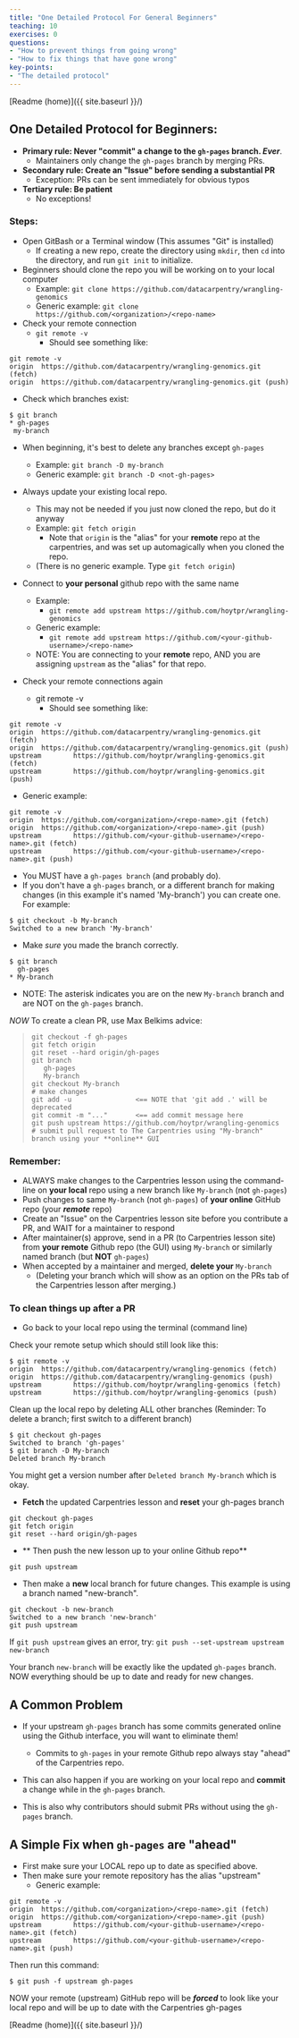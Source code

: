 ```yaml
---
title: "One Detailed Protocol For General Beginners"
teaching: 10
exercises: 0
questions:
- "How to prevent things from going wrong"
- "How to fix things that have gone wrong"
key-points:
- "The detailed protocol"
---
```

[Readme (home)]({{ site.baseurl }}/)

## One Detailed Protocol for Beginners: 

- **Primary rule: Never "commit" a change to the `gh-pages` branch. *Ever***.
	- Maintainers only change the `gh-pages` branch by merging PRs.
- **Secondary rule: Create an "Issue" before sending a substantial PR**
	- Exception: PRs can be sent immediately for obvious typos
- **Tertiary rule: Be patient**
	- No exceptions!

### Steps:

- Open GitBash or a Terminal window (This assumes "Git" is installed)
	- If creating a new repo, create the directory using `mkdir`, then `cd` into the directory, and run `git init` to initialize.
- Beginners should clone the repo you will be working on to your local computer
	- Example: `git clone https://github.com/datacarpentry/wrangling-genomics`
	- Generic example: `git clone https://github.com/<organization>/<repo-name>`
- Check your remote connection
	- `git remote -v`
		- Should see something like:
```
git remote -v
origin  https://github.com/datacarpentry/wrangling-genomics.git (fetch)
origin  https://github.com/datacarpentry/wrangling-genomics.git (push)
```	
- Check which branches exist:

```
$ git branch
* gh-pages
 my-branch
```
- When beginning, it's best to delete any branches except `gh-pages`
	- Example: `git branch -D my-branch`
	- Generic example: `git branch -D <not-gh-pages>`
		
- Always update your existing local repo.
	- This may not be needed if you just now cloned the repo, but do it anyway
	- Example: `git fetch origin`
		- Note that `origin` is the "alias" for your **remote** repo at the carpentries, and was set up automagically when you cloned the repo.
	- (There is no generic example. Type `git fetch origin`)
- Connect to **your personal** github repo with the same name
	- Example:
		- `git remote add upstream https://github.com/hoytpr/wrangling-genomics`
	- Generic example:
		- `git remote add upstream https://github.com/<your-github-username>/<repo-name>`
	- NOTE: You are connecting to your **remote** repo, AND you are assigning  `upstream` as the "alias" for that repo.
- Check your remote connections again
	- git remote -v
		- Should see something like:

```
git remote -v
origin  https://github.com/datacarpentry/wrangling-genomics.git (fetch)
origin  https://github.com/datacarpentry/wrangling-genomics.git (push)
upstream        https://github.com/hoytpr/wrangling-genomics.git (fetch)
upstream        https://github.com/hoytpr/wrangling-genomics.git (push)
```	
   - Generic example:

```
git remote -v
origin  https://github.com/<organization>/<repo-name>.git (fetch)
origin  https://github.com/<organization>/<repo-name>.git (push)
upstream        https://github.com/<your-github-username>/<repo-name>.git (fetch)
upstream        https://github.com/<your-github-username>/<repo-name>.git (push)
```	

<!--

- Setup the remote "origin" to a Carpentries repo, for example the "wrangling-genomics"

`git remote add origin https://github.com/datacarpentry/wrangling-genomics`

- check the remote origin is correct

```
git remote -v
origin  https://github.com/datacarpentry/wrangling-genomics.git (fetch)
origin  https://github.com/datacarpentry/wrangling-genomics.git (push)
```

- Setup the remote "upstream" as **your** remote GitHub repo

`git remote add upstream https://github.com/hoytpr/wrangling-genomics`

- check the remote upstream is correct

```
git remote -v
origin  https://github.com/datacarpentry/wrangling-genomics.git (fetch)
origin  https://github.com/datacarpentry/wrangling-genomics.git (push)
upstream        https://github.com/hoytpr/wrangling-genomics.git (fetch)
upstream        https://github.com/hoytpr/wrangling-genomics.git (push)

```

- Make sure you have a "gh-pages" branch and a branch for making changes and PRs

```
$ git branch
* gh-pages
  My-branch
```

-->

- You MUST have a `gh-pages branch` (and probably do). 
- If you don't have a `gh-pages` branch, or a different branch for making changes (in this example it's named 'My-branch') you can create one. For example:

```
$ git checkout -b My-branch
Switched to a new branch 'My-branch'
```

- Make *sure* you made the branch correctly.

```
$ git branch
  gh-pages
* My-branch
```

- NOTE: The asterisk indicates you are on the new `My-branch` branch and are NOT on the `gh-pages` branch.

_*NOW*_ To create a clean PR, use Max Belkims advice:

> ```
> git checkout -f gh-pages
> git fetch origin
> git reset --hard origin/gh-pages
> git branch
>    gh-pages
>    My-branch
> git checkout My-branch
> # make changes
> git add -u                <== NOTE that 'git add .' will be deprecated
> git commit -m "..."       <== add commit message here
> git push upstream https://github.com/hoytpr/wrangling-genomics
> # submit pull request to The Carpentries using "My-branch" branch using your **online** GUI
> ```

### Remember:
- ALWAYS make changes to the Carpentries lesson using the command-line on **your local** repo using a new branch like `My-branch` (not `gh-pages`)
- Push changes to same `My-branch` (not `gh-pages`) of **your online** GitHub repo (your ***remote*** repo)
- Create an "Issue" on the Carpentries lesson site before you contribute a PR, and WAIT for a maintainer to respond
- After maintainer(s) approve, send in a PR (to Carpentries lesson site) from **your remote** Github repo (the GUI) using `My-branch` or similarly named branch (but **NOT** `gh-pages`)
- When accepted by a maintainer and merged, **delete your** `My-branch`
	- (Deleting your branch which will show as an option on the PRs tab of the Carpentries lesson after merging.)

### To clean things up after a PR
- Go back to your local repo using the terminal (command line)

Check your remote setup which should still look like this:

```
$ git remote -v
origin  https://github.com/datacarpentry/wrangling-genomics (fetch)
origin  https://github.com/datacarpentry/wrangling-genomics (push)
upstream        https://github.com/hoytpr/wrangling-genomics (fetch)
upstream        https://github.com/hoytpr/wrangling-genomics (push)
```

Clean up the local repo by deleting ALL other branches (Reminder: To delete a branch; first switch to a different branch)

```
$ git checkout gh-pages
Switched to branch 'gh-pages'
$ git branch -D My-branch
Deleted branch My-branch 
```
You might get a version number after `Deleted branch My-branch` which is okay.

- **Fetch** the updated Carpentries lesson and **reset** your gh-pages branch

```
git checkout gh-pages
git fetch origin
git reset --hard origin/gh-pages
```

- ** Then push the new lesson up to your online Github repo**

`git push upstream`

- Then make a **new** local branch for future changes. This example is using a branch named "new-branch".

```
git checkout -b new-branch
Switched to a new branch 'new-branch'
git push upstream
```

If `git push upstream` gives an error, try:
`git push --set-upstream upstream new-branch`

Your branch `new-branch` will be exactly like the updated `gh-pages` branch. 
NOW everything should be up to date and ready for new changes. 

## A Common Problem <a name="wrong-ahead"></a>

- If your upstream `gh-pages` branch has some commits generated online using the Github interface, you will want to eliminate them! 
	- Commits to `gh-pages` in your remote Github repo always stay "ahead" of the Carpentries repo.

- This can also happen if you are working on your local repo and **commit** a change while in the `gh-pages` branch. 

- This is also why contributors should submit PRs without using the `gh-pages` branch.


## A Simple Fix when `gh-pages` are "ahead" 

- First make sure your LOCAL repo up to date as specified above.
- Then make sure your remote repository has the alias "upstream"
	- Generic example:

```
git remote -v
origin  https://github.com/<organization>/<repo-name>.git (fetch)
origin  https://github.com/<organization>/<repo-name>.git (push)
upstream        https://github.com/<your-github-username>/<repo-name>.git (fetch)
upstream        https://github.com/<your-github-username>/<repo-name>.git (push)
```	
Then run this command: 

`$ git push -f upstream gh-pages`

NOW your remote (upstream) GitHub repo will be ***forced*** to look like your local repo and
will be up to date with the Carpentries gh-pages

[Readme (home)]({{ site.baseurl }}/)
